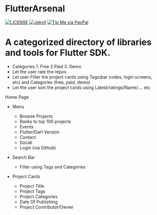 # FlutterArsenal
[![LICENSE](https://img.shields.io/github/license/karx/FlutterArsenal.svg)](https://raw.githubusercontent.com/karx/homepage/master/LICENSE)
[![Jekyll](https://img.shields.io/badge/jekyll-%3E%3D%203.6-blue.svg)](https://jekyllrb.com/)
[![Tip Me via PayPal](https://img.shields.io/badge/PayPal-tip%20me-green.svg?logo=paypal)](https://www.paypal.me/karx01)

# A categorized directory of libraries and tools for Flutter SDK.
- Categories 1. Free 2.Paid 3. Demo 
- Let the user rate the repos 
- Let user Filter the project cards using Tags(bar codes, login screens, etc) and Categories (free, paid, demo) 
- Let the user sort the project cards using Latest/ratings/Name/.…   etc  


Home Page  
* Menu      
  * Browse Projects
  * Ranks to top 100 projects
  * Events
  * Flutter/Dart Version
  * Contact
  * Social
  * Login (via Github)
  
* Search Bar
  * Filter using Tags and Categories
  
* Project Cards
  * Project Title
  * Project Tags
  * Project Categories
  * Date Of Publishing
  * Project Contributor/Owner     
 
